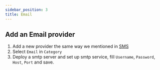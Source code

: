 ```yaml
---
sidebar_position: 3
title: Email
---
```


## Add an Email provider

1. Add a new provider the same way we mentioned in [SMS](/docs/provider/sms)
2. Select `Email` in `Category`
3. Deploy a smtp server and set up smtp service, fill `Username`, `Password`, `Host`, `Port` and save.